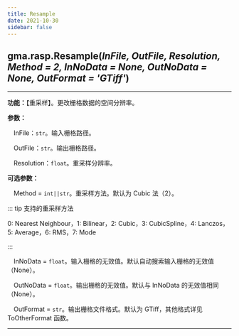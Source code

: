 ```yaml
---
title: Resample
date: 2021-10-30
sidebar: false
---
```


## gma.rasp.**Resample**(*InFile, OutFile, Resolution, Method = 2, InNoData = None, OutNoData = None, OutFormat = 'GTiff'*)

---

**功能：**【重采样】。更改栅格数据的空间分辨率。

**参数：** 

&emsp;InFile：`str`。输入栅格路径。

&emsp;OutFile：`str`。输出栅格路径。

&emsp;Resolution：`float`。重采样分辨率。

**可选参数：**

&emsp;Method = `int||str`。重采样方法。默认为 Cubic 法（2）。

::: tip 支持的重采样方法

0: Nearest Neighbour，1: Bilinear，2: Cubic，3: CubicSpline，4: Lanczos，5: Average，6: RMS，7: Mode

:::

&emsp;InNoData  = `float`。输入栅格的无效值。默认自动搜索输入栅格的无效值（None）。

&emsp;OutNoData  = `float`。输出栅格的无效值。默认与 InNoData 的无效值相同（None）。

&emsp;OutFormat  = `str`。输出栅格文件格式。默认为 GTiff，其他格式详见 ToOtherFormat 函数。

---

